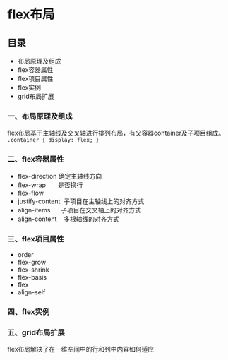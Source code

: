 # flex布局

## 目录
* 布局原理及组成
* flex容器属性
* flex项目属性
* flex实例
* grid布局扩展

### 一、布局原理及组成

flex布局基于主轴线及交叉轴进行排列布局，有父容器container及子项目组成。
``
.container {
    display: flex;
}
``

### 二、flex容器属性
* flex-direction   确定主轴线方向
* flex-wrap        是否换行
* flex-flow        <flex-direction> <flex-wrap>
* justify-content  子项目在主轴线上的对齐方式
* align-items      子项目在交叉轴上的对齐方式
* align-content    多根轴线的对齐方式

### 三、flex项目属性
* order
* flex-grow
* flex-shrink
* flex-basis
* flex
* align-self

### 四、flex实例

### 五、grid布局扩展
flex布局解决了在一维空间中的行和列中内容如何适应


